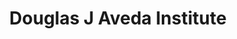 ---
title: "Douglas J Aveda Institute"
url: /royal-oak/douglas-j-aveda-institute/
shop: hairdresser
---